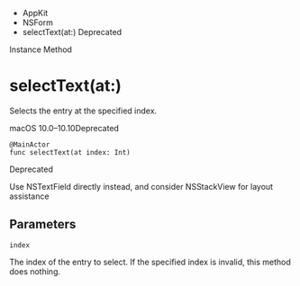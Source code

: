 

- AppKit
- NSForm
-  selectText(at:) Deprecated

Instance Method

# selectText(at:)

Selects the entry at the specified index.

macOS 10.0–10.10Deprecated

``` source
@MainActor
func selectText(at index: Int)
```

Deprecated

Use NSTextField directly instead, and consider NSStackView for layout assistance

## Parameters 

`index`  

The index of the entry to select. If the specified index is invalid, this method does nothing.

